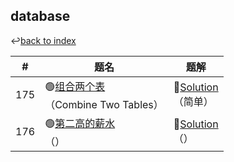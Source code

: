 ## database

↩[back to index](../README.md)

| #    | 题名                                                         | 题解                               |
| ---- | ------------------------------------------------------------ | ---------------------------------- |
| 175  | 🟢[组合两个表](https://leetcode-cn.com/problems/combine-two-tables/)</br>（Combine Two Tables） | 📝[Solution](./175.md)</br>（简单） |
| 176  | 🟢[第二高的薪水](https://leetcode-cn.com/problems/second-highest-salary/submissions/)</br>（） | 📝[Solution](./176.md)</br>（）     |



